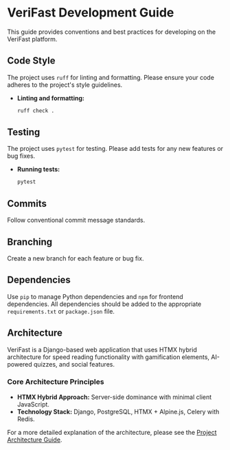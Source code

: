 # VeriFast Development Guide

This guide provides conventions and best practices for developing on the VeriFast platform.

## Code Style

The project uses `ruff` for linting and formatting. Please ensure your code adheres to the project's style guidelines.

*   **Linting and formatting:**
    ```bash
    ruff check .
    ```

## Testing

The project uses `pytest` for testing. Please add tests for any new features or bug fixes.

*   **Running tests:**
    ```bash
    pytest
    ```

## Commits

Follow conventional commit message standards.

## Branching

Create a new branch for each feature or bug fix.

## Dependencies

Use `pip` to manage Python dependencies and `npm` for frontend dependencies. All dependencies should be added to the appropriate `requirements.txt` or `package.json` file.

## Architecture

VeriFast is a Django-based web application that uses HTMX hybrid architecture for speed reading functionality with gamification elements, AI-powered quizzes, and social features.

### Core Architecture Principles

*   **HTMX Hybrid Approach:** Server-side dominance with minimal client JavaScript.
*   **Technology Stack:** Django, PostgreSQL, HTMX + Alpine.js, Celery with Redis.

For a more detailed explanation of the architecture, please see the [Project Architecture Guide](docs/archived/documentation/PROJECT_ARCHITECTURE_GUIDE.md).
